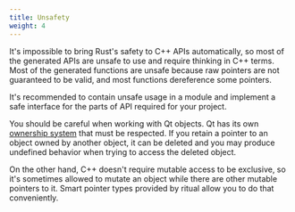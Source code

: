 ```yaml
---
title: Unsafety
weight: 4
---
```

It's impossible to bring Rust's safety to C++ APIs automatically, so most of the generated APIs are unsafe to use and require thinking in C++ terms. Most of the generated functions are unsafe because raw pointers are not guaranteed to be valid, and most functions dereference some pointers.

It's recommended to contain unsafe usage in a module and implement a safe interface for the parts of API required for your project.

You should be careful when working with Qt objects. Qt has its own [ownership system](https://doc.qt.io/qt-5/objecttrees.html) that must be respected. If you retain a pointer to an object owned by another object, it can be deleted and you may produce undefined behavior when trying to access the deleted object.

On the other hand, C++ doesn't require mutable access to be exclusive, so it's sometimes allowed to mutate an object while there are other mutable pointers to it. Smart pointer types provided by ritual allow you to do that conveniently.
